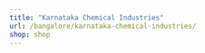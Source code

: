 ```yaml
---
title: "Karnataka Chemical Industries"
url: /bangalore/karnataka-chemical-industries/
shop: shop
---
```

